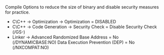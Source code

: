 Compile Options to reduce the size of binary and disable security measures for practice.

- C\C++ -> Optimization -> Optimization = DISABLED
- C\C++ -> Code Generation -> Security Check = Disable Security Check (/GS-)
- Linker -> Advanced
Randomized Base Address = No (/DYNAMICBASE:NO)
Data Execution Prevention (DEP) = No (/NXCOMPAT:NO)
